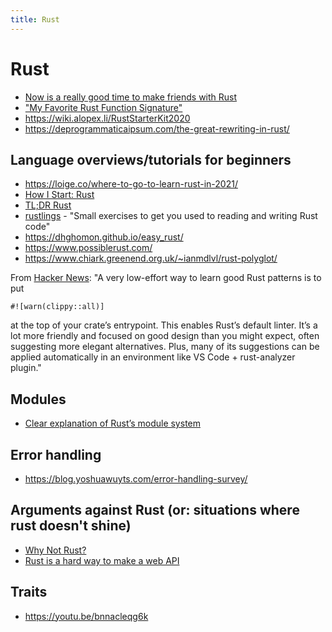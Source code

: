 ```yaml
---
title: Rust
---
```


# Rust

- [Now is a really good time to make friends with
  Rust](https://blog.red-badger.com/now-is-a-really-good-time-to-make-friends-with-rust)
- ["My Favorite Rust Function Signature"](https://www.brandonsmith.ninja/blog/favorite-rust-function)
- https://wiki.alopex.li/RustStarterKit2020
- https://deprogrammaticaipsum.com/the-great-rewriting-in-rust/

## Language overviews/tutorials for beginners

- https://loige.co/where-to-go-to-learn-rust-in-2021/
- [How I Start: Rust](https://christine.website/blog/how-i-start-rust-2020-03-15)
- [TL;DR Rust](https://christine.website/blog/TLDR-rust-2020-09-19)
- [rustlings](https://github.com/rust-lang/rustlings) - "Small exercises to get
  you used to reading and writing Rust code"
- https://dhghomon.github.io/easy_rust/
- https://www.possiblerust.com/
- https://www.chiark.greenend.org.uk/~ianmdlvl/rust-polyglot/

From [Hacker News](https://news.ycombinator.com/item?id=25621433): "A very low-effort way to learn good Rust patterns is to put

```
#![warn(clippy::all)]
```

at the top of your crate’s entrypoint. This enables Rust’s default linter. It’s a lot more friendly and focused on good design than you might expect, often suggesting more elegant alternatives. Plus, many of its suggestions can be applied automatically in an environment like VS Code + rust-analyzer plugin."

## Modules

- [Clear explanation of Rust’s module system](http://www.sheshbabu.com/posts/rust-module-system/)

## Error handling

- https://blog.yoshuawuyts.com/error-handling-survey/

## Arguments against Rust (or: situations where rust doesn't shine)

- [Why Not Rust?](https://matklad.github.io/2020/09/20/why-not-rust.html)
- [Rust is a hard way to make a web API](https://macwright.com/2021/01/15/rust.html)

## Traits

- https://youtu.be/bnnacleqg6k
